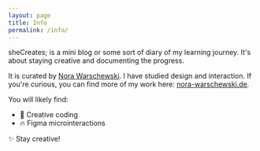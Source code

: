 ```yaml
---
layout: page
title: Info
permalink: /info/
---
```


sheCreates; is a mini blog or some sort of diary of my learning journey. It's about staying creative and documenting the progress.

It is curated by [Nora Warschewski](https://github.com/norawarschewski). I have studied design and interaction. If you're curious, you can find more of my work here: [nora-warschewski.de](https://nora-warschewski.de).

You will likely find: 
- 🤖 Creative coding 
- 🔥 Figma microinteractions

✨ Stay creative!
